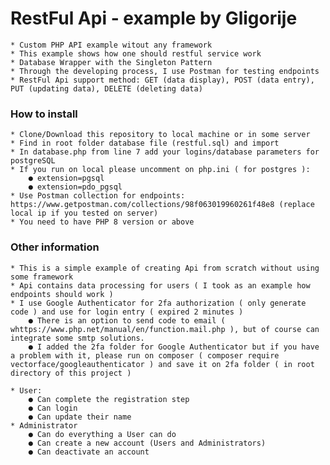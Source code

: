 # RestFul Api - example by Gligorije
	* Custom PHP API example witout any framework
	* This example shows how one should restful service work
	* Database Wrapper with the Singleton Pattern
	* Through the developing process, I use Postman for testing endpoints 
	* RestFul Api support method: GET (data display), POST (data entry), PUT (updating data), DELETE (deleting data)

### How to install
	* Clone/Download this repository to local machine or in some server
	* Find in root folder database file (restful.sql) and import 
	* In database.php from line 7 add your logins/database parameters for postgreSQL
	* If you run on local please uncomment on php.ini ( for postgres ):
		● extension=pgsql
		● extension=pdo_pgsql
	* Use Postman collection for endpoints: https://www.getpostman.com/collections/98f063019960261f48e8 (replace local ip if you tested on server)
	* You need to have PHP 8 version or above 

### Other information
	* This is a simple example of creating Api from scratch without using some framework
	* Api contains data processing for users ( I took as an example how endpoints should work )
	* I use Google Authenticator for 2fa authorization ( only generate code ) and use for login entry ( expired 2 minutes )
		● There is an option to send code to email ( whttps://www.php.net/manual/en/function.mail.php ), but of course can integrate some smtp solutions.
		● I added the 2fa folder for Google Authenticator but if you have a problem with it, please run on composer ( composer require vectorface/googleauthenticator ) and save it on 2fa folder ( in root directory of this project )

	* User:
		● Can complete the registration step
		● Can login
		● Can update their name
	* Administrator
		● Can do everything a User can do
		● Can create a new account (Users and Administrators)
		● Can deactivate an account 
